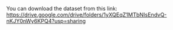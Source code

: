 You can download the dataset from this link: https://drive.google.com/drive/folders/1yXQEqZ1MTbNIsEndvQ-nKJY0nWy6KPQ4?usp=sharing
